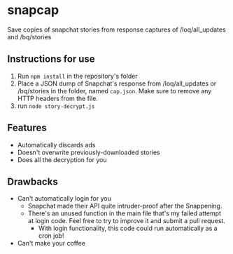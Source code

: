 # snapcap
Save copies of snapchat stories from response captures of /loq/all_updates and /bq/stories

## Instructions for use

1. Run `npm install` in the repository's folder
2. Place a JSON dump of Snapchat's response from /loq/all_updates or /bq/stories in the folder, named `cap.json`. Make sure to remove any HTTP headers from the file.
3. run `node story-decrypt.js`

## Features

* Automatically discards ads
* Doesn't overwrite previously-downloaded stories
* Does all the decryption for you

## Drawbacks

* Can't automatically login for you
  * Snapchat made their API quite intruder-proof after the Snappening.
  * There's an unused function in the main file that's my failed attempt at login code. Feel free to try to improve it and submit a pull request.
    * With login functionality, this code could run automatically as a cron job!
* Can't make your coffee